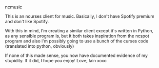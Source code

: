 
ncmusic

This is an ncurses client for music. Basically, I don't have Spotify premium and don't like Spotify.

With this in mind, I'm creating a similar client except it's written in Python, as any sensible program is,
but it both takes inspiration from the ncspot program and also I'm possibly going to use a bunch of the curses code 
(translated into python, obviously)

If none of this made sense, you now have documented evidence of my stupidity. If it did, I hope you enjoy!
Love, Iain xoxo
